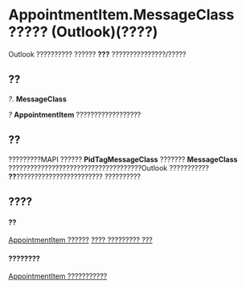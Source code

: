 
# AppointmentItem.MessageClass ????? (Outlook)(????)

Outlook ?????????? ?????? **???** ???????????????/?????


## ??

 _?_. **MessageClass**

 _?_ **AppointmentItem** ??????????????????


## ??

?????????MAPI ?????? **PidTagMessageClass** ??????? **MessageClass** ?????????????????????????????????????Outlook ??????????? **??**???????????????????????? ??????????


## ????


#### ??


[AppointmentItem ??????](204a409d-654e-27aa-643a-8344c631b82d.md)
[???? ????????? ???](15b709cc-7486-b6c7-88a3-4a4d8e0ab292.md)
#### ????????


[AppointmentItem ???????????](http://msdn.microsoft.com/library/c72c459d-6d3c-7a05-aa4a-b1b767ddc0b2%28Office.15%29.aspx)